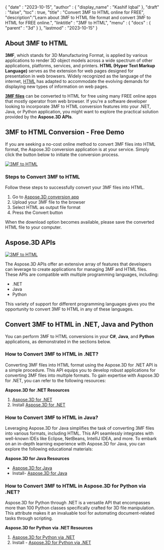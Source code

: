 {
  "date" : "2023-10-15",
  "author" : {
    "display_name" : "Kashif Iqbal"
  },
  "draft" : "false",
  "toc" : true,
  "title" : "Convert 3MF to HTML online for FREE",
  "description":"Learn about 3MF to HTML file format and convert 3MF to HTML for FREE online.",
  "linktitle" : "3MF to HTML",
  "menu" : {
    "docs" : {
      "parent" : "3d"
    }
  },
  "lastmod" : "2023-10-15"
}

## About 3MF to HTML

**3MF**, which stands for 3D Manufacturing Format, is applied by various applications to render 3D object models across a wide spectrum of other applications, platforms, services, and printers. **HTML (Hyper Text Markup Language)** serves as the extension for web pages designed for presentation in web browsers. Widely recognized as the language of the internet, [HTML](/web/html/) has adapted to accommodate the evolving demands for displaying new types of information on web pages.

**[3MF files](/3d/3mf/)** can be converted to HTML for free using many FREE online apps that mostly operator from web browser. If you're a software developer looking to incorporate 3MF to HTML conversion features into your .NET, Java, or Python application, you might want to explore the practical solution provided by the **Aspose.3D APIs**.

## 3MF to HTML Conversion - Free Demo

If you are seeking a no-cost online method to convert 3MF files into HTML format, the Aspose.3D conversion application is at your service. Simply click the button below to initiate the conversion process.

[![3MF to HTML](../3mf-to-html.png)](https://products.aspose.app/3d/conversion/)

### Steps to Convert 3MF to HTML

Follow these steps to successfully convert your 3MF files into HTML.

1. Go to [Aspose.3D conversion app](https://products.aspose.app/3d/conversion/)
1. Upload your 3MF file to the browser
1. Select HTML as output file format
1. Press the Convert button

When the download option becomes available, please save the converted HTML file to your computer.

## Aspose.3D APIs

[![3MF to HTML](../try-aspose-3d.png)](https://products.aspose.com/3d/)

The Aspose.3D APIs offer an extensive array of features that developers can leverage to create applications for managing 3MF and HTML files. These APIs are compatible with multiple programming languages, including:

 * .NET
 * Java
 * Python

This variety of support for different programming languages gives you the opportunity to convert 3MF to HTML in any of these languages.

## Convert 3MF to HTML in .NET, Java and Python

You can perform 3MF to HTML conversions in your **C#**, **Java**, and **Python** applications, as demonstrated in the sections below.

### How to Convert 3MF to HTML in .NET?

Converting 3MF files into HTML format using the Aspose.3D for .NET API is a simple procedure. This API equips you to develop robust applications for converting 3MF files into multiple formats. To gain expertise with Aspose.3D for .NET, you can refer to the following resources:

**Aspose.3D for .NET Resources**

1. [Aspose.3D for .NET](https://products.aspose.com/3d/net/)
1. Install [Aspose.3D for .NET](https://docs.aspose.com/3d/net/installation/)

### How to Convert 3MF to HTML in Java?

Leveraging Aspose.3D for Java simplifies the task of converting 3MF files into various formats, including HTML. This API seamlessly integrates with well-known IDEs like Eclipse, NetBeans, IntelliJ IDEA, and more. To embark on an in-depth learning experience with Aspose.3D for Java, you can explore the following educational materials:

**Aspose.3D for Java Resources**

 * [Aspose.3D for Java](https://products.aspose.com/3d/java/)
 * Install- [Aspose.3D for Java](https://docs.aspose.com/3d/java/installation/)

### How to Convert 3MF to HTML in Aspose.3D for Python via .NET?

Aspose.3D for Python through .NET is a versatile API that encompasses more than 100 Python classes specifically crafted for 3D file manipulation. This attribute makes it an invaluable tool for automating document-related tasks through scripting.

**Aspose.3D for Python via .NET Resources**

1. [Aspose.3D for Python via .NET](https://products.aspose.com/3d/python-net/)
1. Install - [Aspose.3D for Python via .NET](https://releases.aspose.com/3d/python-net/)